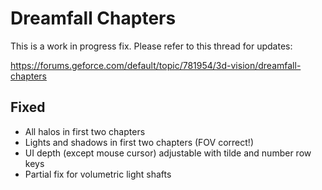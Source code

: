 Dreamfall Chapters
==================

This is a work in progress fix. Please refer to this thread for updates:

<https://forums.geforce.com/default/topic/781954/3d-vision/dreamfall-chapters>

Fixed
-----
- All halos in first two chapters
- Lights and shadows in first two chapters (FOV correct!)
- UI depth (except mouse cursor) adjustable with tilde and number row keys
- Partial fix for volumetric light shafts
